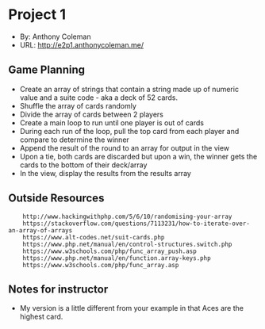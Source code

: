 # Project 1
+ By: Anthony Coleman
+ URL: <http://e2p1.anthonycoleman.me/>

## Game Planning
+ Create an array of strings that contain a string made up of numeric value and a suite code - aka a deck of 52 cards.
+ Shuffle the array of cards randomly
+ Divide the array of cards between 2 players
+ Create a main loop to run until one player is out of cards
+ During each run of the loop, pull the top card from each player and compare to determine the winner
+ Append the result of the round to an array for output in the view
+ Upon a tie, both cards are discarded but upon a win, the winner gets the cards to the bottom of their deck/array
+ In the view, display the results from the results array


## Outside Resources
        http://www.hackingwithphp.com/5/6/10/randomising-your-array
        https://stackoverflow.com/questions/7113231/how-to-iterate-over-an-array-of-arrays
        https://www.alt-codes.net/suit-cards.php
        https://www.php.net/manual/en/control-structures.switch.php
        https://www.w3schools.com/php/func_array_push.asp
        https://www.php.net/manual/en/function.array-keys.php
        https://www.w3schools.com/php/func_array.asp

## Notes for instructor
+ My version is a little different from your example in that Aces are the highest card.